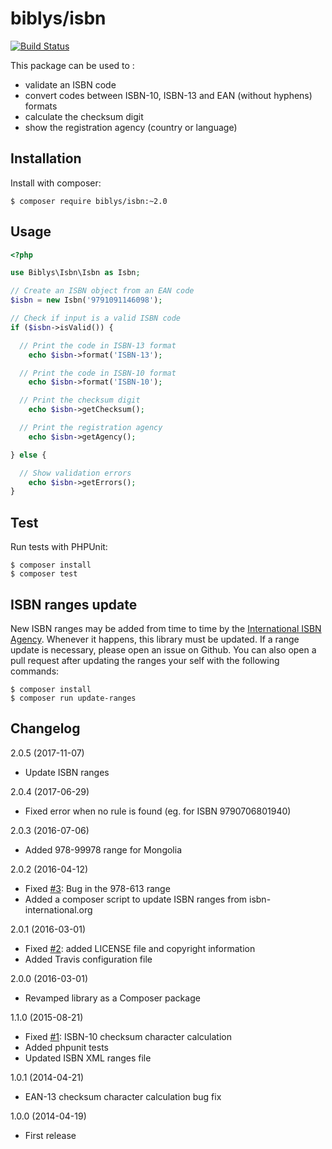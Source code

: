 # biblys/isbn

[![Build Status](https://travis-ci.org/biblys/isbn.svg?branch=master)](https://travis-ci.org/biblys/isbn)

This package can be used to :  
* validate an ISBN code
* convert codes between ISBN-10, ISBN-13 and EAN (without hyphens) formats
* calculate the checksum digit
* show the registration agency (country or language)


## Installation

Install with composer:

```
$ composer require biblys/isbn:~2.0
```

## Usage

```php
<?php

use Biblys\Isbn\Isbn as Isbn;

// Create an ISBN object from an EAN code
$isbn = new Isbn('9791091146098');

// Check if input is a valid ISBN code
if ($isbn->isValid()) {

  // Print the code in ISBN-13 format
	echo $isbn->format('ISBN-13');

  // Print the code in ISBN-10 format
	echo $isbn->format('ISBN-10');

  // Print the checksum digit
	echo $isbn->getChecksum();

  // Print the registration agency
	echo $isbn->getAgency();

} else {

  // Show validation errors
	echo $isbn->getErrors();
}
```


## Test

Run tests with PHPUnit:

```
$ composer install
$ composer test
```

## ISBN ranges update

New ISBN ranges may be added from time to time by the
[International ISBN Agency](https://www.isbn-international.org/). Whenever it
happens, this library must be updated. If a range update is necessary, please
open an issue on Github. You can also open a pull request after updating
the ranges your self with the following commands:

```
$ composer install
$ composer run update-ranges
```

## Changelog

2.0.5 (2017-11-07)
* Update ISBN ranges

2.0.4 (2017-06-29)
* Fixed error when no rule is found (eg. for ISBN 9790706801940)

2.0.3 (2016-07-06)
* Added 978-99978 range for Mongolia

2.0.2 (2016-04-12)
* Fixed [#3](https://github.com/biblys/isbn/issues/3): Bug in the 978-613 range
* Added a composer script to update ISBN ranges from isbn-international.org

2.0.1 (2016-03-01)
* Fixed [#2](https://github.com/biblys/isbn/issues/2):
added LICENSE file and copyright information
* Added Travis configuration file

2.0.0 (2016-03-01)
* Revamped library as a Composer package

1.1.0 (2015-08-21)
* Fixed [#1](https://github.com/biblys/isbn/issues/1):
ISBN-10 checksum character calculation
* Added phpunit tests
* Updated ISBN XML ranges file

1.0.1 (2014-04-21)
* EAN-13 checksum character calculation bug fix

1.0.0 (2014-04-19)
* First release
